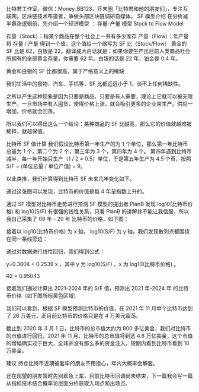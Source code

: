 比特君工作室，微信：Money_BB123，芥末圈「比特君和他的朋友们」，专注互联网，区块链技术布道者，争做头部区块链调研自媒体。
SF 模型介绍
在分析减半暴涨逻辑前，先介绍一个经济模型 ： 存量-产量 模型 Stock to Flow Model


存量（Stock）：指某个商品在整个社会上一共有多少库存
产量（Flow）：年产量 将 存量 / 产量 得到一个值，这个值给一个缩写为 SF 比（Stock/Flow）
黄金的 SF 比是 62，白银是 22。翻译成大白话就是：如果你要生产出目前人类商品社会所拥有的全部黄金存量，你需要 62 年。白银的话是 22 年，铂金是 0.4 年。


黄金和白银的 SF 比都很高，属于严格意义上的稀缺


我们生活中的食物、汽车、手机等，SF 比都远远小于 1，谈不上任何稀缺性。


之所以产生这种现象是因为只要是商品，只要是有人需要，理论上它就可以被无限生产。一旦市场中有人囤货，使得价格上涨，就会吸引更多的企业来生产。供应一增加，价格就会回落。


所以我们可以得出这么一个结论：某种商品的 SF 比越高，那么它的价值就越难被稀释，就越保值。


比特币 SF 值计算
我们假设比特币第一年生产的为 1 个单位，那么第一年比特币总量为 1 个，第二个为 2 个，第三年为 3 个，第四年为 4 个。 第四年遇到比特币减半，每一年开始只生产（1 / 2 = 0.5）单位，于是第五年生产为 4.5 个币，按照 S/F = (单位总量 / 单位产值) = 9。


以此类推，我们计算得到比特币 SF 未来几年变化如下。






通过这张图可以发现，比特币的价值是每 4 年呈指数上升的。


通过 SF 模型对比特币走势进行预测
SF 模型的提出者 PlanB 发现 log10(比特币价格) 和 log10(S/F) 有很强的线性关系，只看 PlanB 的讲解并不能让我信服，所以我自己采集了 09 年 - 20 年 比特币的价格，如下图：






接着以 log10(比特币价格) 为 x 轴， log10(S/F) 为 y 轴，我们发现散列点都围绕在同一条线旁边：






通过对数据进行线性回归，我们得到公式：


y=0.3804 + 0.2539 x ，其中 y 为 log10(S/F) ，x 为 log10(比特币价格) 。


R2 = 0.95043


接着我们通过计算出 2021-2024 年的 S/F 值，预测出 2021 年-2024 年 的比特币价格（如下图所标黄色区域）






我们可以看到，根据 SF 模型预测比特币的价值，在 2021 年 11 月单个比特币达到了 26 万美元，而目前比特币的价格只是在 4 万美元震荡。


截止到 2020 年 3 月 1 日，比特币的总市值大约为 800 多亿美金，我们对比特币的市值进行回归，2021 年 11 月，比特币的总市值将到达 4.8 万亿美金，这个市值的增幅确实过于巨大，全球并没有那么多的资金注入，短期内看到比特币看到 10 万美金。




建议
持仓比特币近期被套牢的朋友不用担心，年内大概率会解套。


还在观望的朋友暂时先别着急上车，目前比特币回调尚未结束，下一篇我会写一篇从指标技术结合概率论层面分析获取入场点和出场点。